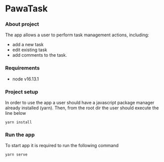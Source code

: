 # PawaTask

### About project

The app allows a user to perform task management actions, including:
- add a new task
- edit existing task
- add comments to the task.

### Requirements

- node v16.13.1

### Project setup
In order to use the app a user should have a javascript package manager already installed (yarn). Then, from the root dir the user should execute the line below
```
yarn install
```

### Run the app
To start app it is required to run the following command
```
yarn serve
```
